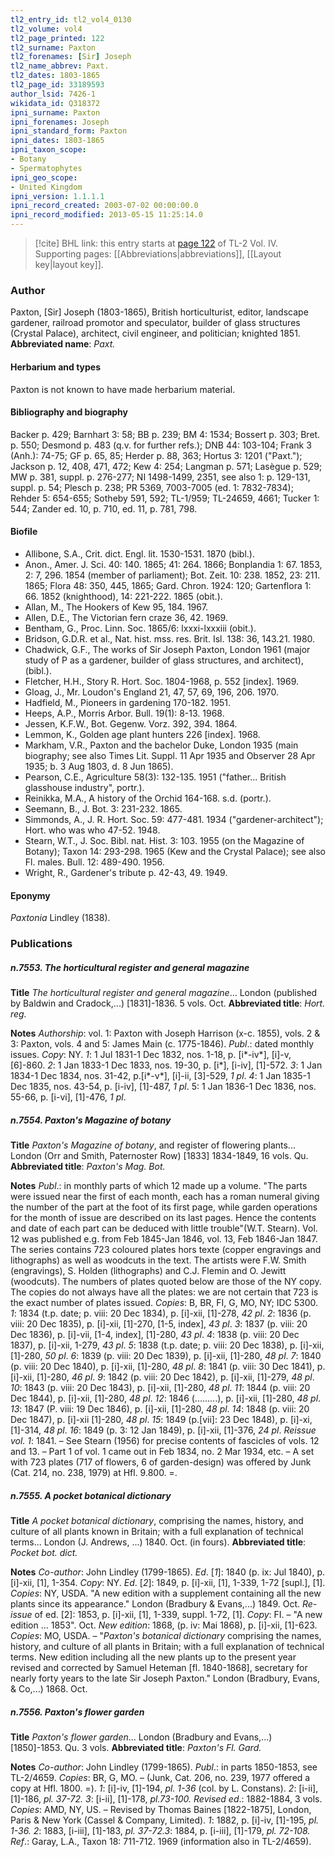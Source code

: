 ```yaml
---
tl2_entry_id: tl2_vol4_0130
tl2_volume: vol4
tl2_page_printed: 122
tl2_surname: Paxton
tl2_forenames: [Sir] Joseph
tl2_name_abbrev: Paxt.
tl2_dates: 1803-1865
tl2_page_id: 33189593
author_lsid: 7426-1
wikidata_id: Q318372
ipni_surname: Paxton
ipni_forenames: Joseph
ipni_standard_form: Paxton
ipni_dates: 1803-1865
ipni_taxon_scope: 
- Botany
- Spermatophytes
ipni_geo_scope: 
- United Kingdom
ipni_version: 1.1.1.1
ipni_record_created: 2003-07-02 00:00:00.0
ipni_record_modified: 2013-05-15 11:25:14.0
---
```



> [!cite] BHL link: this entry starts at [page 122](https://www.biodiversitylibrary.org/page/33189593) of TL-2 Vol. IV.
> Supporting pages: [[Abbreviations|abbreviations]], [[Layout key|layout key]].

### Author

Paxton, \[Sir\] Joseph (1803-1865), British horticulturist, editor, landscape gardener, railroad promotor and speculator, builder of glass structures (Crystal Palace), architect, civil engineer, and politician; knighted 1851. 
**Abbreviated name**: *Paxt.*

#### Herbarium and types

Paxton is not known to have made herbarium material.

#### Bibliography and biography

Backer p. 429; Barnhart 3: 58; BB p. 239; BM 4: 1534; Bossert p. 303; Bret. p. 550; Desmond p. 483 (q.v. for further refs.); DNB 44: 103-104; Frank 3 (Anh.): 74-75; GF p. 65, 85; Herder p. 88, 363; Hortus 3: 1201 ("Paxt."); Jackson p. 12, 408, 471, 472; Kew 4: 254; Langman p. 571; Lasègue p. 529; MW p. 381, suppl. p. 276-277; NI 1498-1499, 2351, see also 1: p. 129-131, suppl. p. 54; Plesch p. 238; PR 5369, 7003-7005 (ed. 1: 7832-7834); Rehder 5: 654-655; Sotheby 591, 592; TL-1/959; TL-24659, 4661; Tucker 1: 544; Zander ed. 10, p. 710, ed. 11, p. 781, 798.

#### Biofile

- Allibone, S.A., Crit. dict. Engl. lit. 1530-1531. 1870 (bibl.).
- Anon., Amer. J. Sci. 40: 140. 1865; 41: 264. 1866; Bonplandia 1: 67. 1853, 2: 7, 296. 1854 (member of parliament); Bot. Zeit. 10: 238. 1852, 23: 211. 1865; Flora 48: 350, 445, 1865; Gard. Chron. 1924: 120; Gartenflora 1: 66. 1852 (knighthood), 14: 221-222. 1865 (obit.).
- Allan, M., The Hookers of Kew 95, 184. 1967.
- Allen, D.E., The Victorian fern craze 36, 42. 1969.
- Bentham, G., Proc. Linn. Soc. 1865/6: lxxxi-lxxxiii (obit.).
- Bridson, G.D.R. et al., Nat. hist. mss. res. Brit. Isl. 138: 36, 143.21. 1980.
- Chadwick, G.F., The works of Sir Joseph Paxton, London 1961 (major study of P as a gardener, builder of glass structures, and architect), (bibl.).
- Fletcher, H.H., Story R. Hort. Soc. 1804-1968, p. 552 \[index\]. 1969.
- Gloag, J., Mr. Loudon's England 21, 47, 57, 69, 196, 206. 1970.
- Hadfield, M., Pioneers in gardening 170-182. 1951.
- Heeps, A.P., Morris Arbor. Bull. 19(1): 8-13. 1968.
- Jessen, K.F.W., Bot. Gegenw. Vorz. 392, 394. 1864.
- Lemmon, K., Golden age plant hunters 226 \[index\]. 1968.
- Markham, V.R., Paxton and the bachelor Duke, London 1935 (main biography; see also Times Lit. Suppl. 11 Apr 1935 and Observer 28 Apr 1935; b. 3 Aug 1803, d. 8 Jun 1865).
- Pearson, C.E., Agriculture 58(3): 132-135. 1951 ("father... British glasshouse industry", portr.).
- Reinikka, M.A., A history of the Orchid 164-168. s.d. (portr.).
- Seemann, B., J. Bot. 3: 231-232. 1865.
- Simmonds, A., J. R. Hort. Soc. 59: 477-481. 1934 ("gardener-architect"); Hort. who was who 47-52. 1948.
- Stearn, W.T., J. Soc. Bibl. nat. Hist. 3: 103. 1955 (on the Magazine of Botany); Taxon 14: 293-298. 1965 (Kew and the Crystal Palace); see also Fl. males. Bull. 12: 489-490. 1956.
- Wright, R., Gardener's tribute p. 42-43, 49. 1949.

#### Eponymy

*Paxtonia* Lindley (1838).

### Publications

##### n.7553. The horticultural register and general magazine

**Title**
*The horticultural register and general magazine*... London (published by Baldwin and Cradock,...) \[1831\]-1836. 5 vols. Oct.
**Abbreviated title**: *Hort. reg.*

**Notes**
*Authorship*: vol. 1: Paxton with Joseph Harrison (x-c. 1855), vols. 2 & 3: Paxton, vols. 4 and 5: James Main (c. 1775-1846).
*Publ*.: dated monthly issues. *Copy*: NY.
*1*: 1 Jul 1831-1 Dec 1832, nos. 1-18, p. \[i\*-iv\*\], \[i\]-v, \[6\]-860.
*2*: 1 Jan 1833-1 Dec 1833, nos. 19-30, p. \[i\*\], \[i-iv\], \[1\]-572.
*3*: 1 Jan 1834-1 Dec 1834, nos. 31-42, p.\[i\*-v\*\], \[i\]-ii, \[3\]-529, *1 pl*.
*4*: 1 Jan 1835-1 Dec 1835, nos. 43-54, p. \[i-iv\], \[1\]-487, *1 pl*.
5: 1 Jan 1836-1 Dec 1836, nos. 55-66, p. \[i-vi\], \[1\]-476, *1 pl*.

##### n.7554. Paxton's Magazine of botany

**Title**
*Paxton's Magazine of botany*, and register of flowering plants... London (Orr and Smith, Paternoster Row) \[1833\] 1834-1849, 16 vols. Qu.
**Abbreviated title**: *Paxton's Mag. Bot.*

**Notes**
*Publ*.: in monthly parts of which 12 made up a volume. "The parts were issued near the first of each month, each has a roman numeral giving the number of the part at the foot of its first page, while garden operations for the month of issue are described on its last pages. Hence the contents and date of each part can be deduced with little trouble"(W.T. Stearn). Vol. 12 was published e.g. from Feb 1845-Jan 1846, vol. 13, Feb 1846-Jan 1847.
The series contains 723 coloured plates hors texte (copper engravings and lithographs) as well as woodcuts in the text. The artists were F.W. Smith (engravings), S. Holden (lithographs) and C.J. Flemin and O. Jewitt (woodcuts). The numbers of plates quoted below are those of the NY copy. The copies do not always have all the plates: we are not certain that 723 is the exact number of plates issued.
*Copies*: B, BR, FI, G, MO, NY; IDC 5300.
*1*: 1834 (t.p. date; p. viii: 20 Dec 1834), p. \[i\]-xii, \[1\]-278, *42 pl*.
*2*: 1836 (p. viii: 20 Dec 1835), p. \[i\]-xii, \[1\]-270, \[1-5, index\], *43 pl*.
*3*: 1837 (p. viii: 20 Dec 1836), p. \[i\]-vii, \[1-4, index\], \[1\]-280, *43 pl*.
*4*: 1838 (p. viii: 20 Dec 1837), p. \[i\]-xii, 1-279, *43 pl*.
*5*: 1838 (t.p. date; p. viii: 20 Dec 1838), p. \[i\]-xii, \[1\]-280, *50 pl*.
*6*: 1839 (p. viii: 20 Dec 1839), p. \[i\]-xii, \[1\]-280, *48 pl*.
*7*: 1840 (p. viii: 20 Dec 1840), p. \[i\]-xii, \[1\]-280, *48 pl*.
*8*: 1841 (p. viii: 30 Dec 1841), p. \[i\]-xii, \[1\]-280, *46 pl*.
*9*: 1842 (p. viii: 20 Dec 1842), p. \[i\]-xii, \[1\]-279, *48 pl*.
*10*: 1843 (p. viii: 20 Dec 1843), p. \[i\]-xii, \[1\]-280, *48 pl*.
*11*: 1844 (p. viii: 20 Dec 1844), p. \[i\]-xii, \[1\]-280, *48 pl*.
*12*: 1846 (.........), p. \[i\]-xii, \[1\]-280, *48 pl*.
*13*: 1847 (P. viii: 19 Dec 1846), p. \[i\]-xii, \[1\]-280, *48 pl*.
*14*: 1848 (p. viii: 20 Dec 1847), p. \[i\]-xii \[1\]-280, *48 pl*.
*15*: 1849 (p.\[vii\]: 23 Dec 1848), p. \[i\]-xi, \[1\]-314, *48 pl*.
*16*: 1849 (p. 3: 12 Jan 1849), p. \[i\]-xii, \[1\]-376, *24 pl*.
*Reissue vol. 1*: 1841. – See Stearn (1956) for precise contents of fascicles of vols. 12 and 13. – Part 1 of vol. 1 came out in Feb 1834, no. 2 Mar 1934, etc. – A set with 723 plates (717 of flowers, 6 of garden-design) was offered by Junk (Cat. 214, no. 238, 1979) at Hfl. 9.800. =.

##### n.7555. A pocket botanical dictionary

**Title**
*A pocket botanical dictionary*, comprising the names, history, and culture of all plants known in Britain; with a full explanation of technical terms... London (J. Andrews, ...) 1840. Oct. (in fours).
**Abbreviated title**: *Pocket bot. dict.*

**Notes**
*Co-author*: John Lindley (1799-1865).
*Ed*. \[*1*\]: 1840 (p. ix: Jul 1840), p. \[i\]-xii, \[1\], 1-354. *Copy*: NY.
*Ed*. \[*2*\]: 1849, p. \[i\]-xii, \[1\], 1-339, 1-72 \[supl.\], \[1\]. *Copies*: NY, USDA. "A new edition with a supplement containing all the new plants since its appearance." London (Bradbury & Evans,...) 1849. Oct.
*Re-issue* of ed. \[2\]: 1853, p. \[i\]-xii, \[1\], 1-339, suppl. 1-72, \[1\]. *Copy*: FI. – "A new edition ... 1853". Oct.
*New edition*: 1868, (p. iv: Mai 1868), p. \[i\]-xii, \[1\]-623. *Copies*: MO, USDA. – "*Paxton's botanical dictionary* comprising the names, history, and culture of all plants in Britain; with a full explanation of technical terms. New edition including all the new plants up to the present year revised and corrected by Samuel Heteman \[fl. 1840-1868\], secretary for nearly forty years to the late Sir Joseph Paxton." London (Bradbury, Evans, & Co,...) 1868. Oct.

##### n.7556. Paxton's flower garden

**Title**
*Paxton's flower garden*... London (Bradbury and Evans,...) \[1850\]-1853. Qu. 3 vols.
**Abbreviated title**: *Paxton's Fl. Gard.*

**Notes**
*Co-author*: John Lindley (1799-1865).
*Publ*.: in parts 1850-1853, see TL-2/4659. *Copies*: BR, G, MO. – (Junk, Cat. 206, no. 239, 1977 offered a copy at Hfl. 1800. =).
*1*: \[i\]-iv, \[1\]-194, *pl. 1-36* (col. by L. Constans).
*2*: \[i-ii\], \[1\]-186, *pl. 37-72.*
*3*: \[i-ii\], \[1\]-178, *pl.73-100.*
*Revised ed*.: 1882-1884, 3 vols. *Copies*: AMD, NY, US. – Revised by Thomas Baines \[1822-1875\], London, Paris & New York (Cassel & Company, Limited).
*1*: 1882, p. \[i\]-iv, \[1\]-195, *pl. 1-36. 2*: 1883, \[i-iii\], \[1\]-183, *pl. 37-72.3*: 1884, p. \[i-iii\], \[1\]-179, *pl. 72-108.*
*Ref*.: Garay, L.A., Taxon 18: 711-712. 1969 (information also in TL-2/4659).

